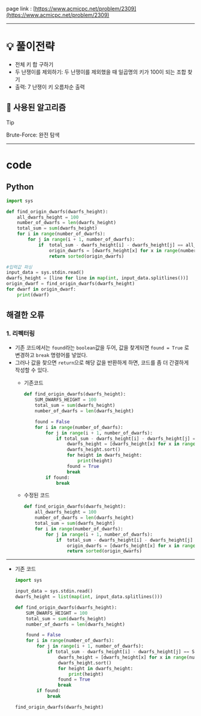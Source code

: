 page link : [https://www.acmicpc.net/problem/2309](https://www.acmicpc.net/problem/2309)

---

# 💡 풀이전략

- 전체 키 합 구하기
- 두 난쟁이를 제외하기: 두 난쟁이를 제외했을 때 일곱명의 키가 100이 되는 조합 찾기
- 출력: 7 난쟁이 키 오름차순 출력

## 🎨 사용된 알고리즘

> [!tip]
> Brute-Force: 완전 탐색

---

# code

## Python

```python
import sys

def find_origin_dwarfs(dwarfs_height):
    all_dwarfs_height = 100
    number_of_dwarfs = len(dwarfs_height)
    total_sum = sum(dwarfs_height)
    for i in range(number_of_dwarfs):
        for j in range(i + 1, number_of_dwarfs):
            if  total_sum - dwarfs_height[i] - dwarfs_height[j] == all_dwarfs_height:
                origin_dwarfs = [dwarfs_height[x] for x in range(number_of_dwarfs) if x != i and x != j]
                return sorted(origin_dwarfs)

#입력값 파싱
input_data = sys.stdin.read()
dwarfs_height = [line for line in map(int, input_data.splitlines())]
origin_dwarf = find_origin_dwarfs(dwarfs_height)
for dwarf in origin_dwarf:
    print(dwarf)
```

## 해결한 오류

### 1. 리펙터링

- 기존 코드에서는 `found`라는 `boolean`값을 두어, 값을 찾게되면 `found = True` 로 변경하고 `break` 명령어를 넣었다.
- 그러나 값을 찾으면 `return`으로 해당 값을 반환하게 하면, 코드를 좀 더 간결하게 작성할 수 있다.
    - 기존코드
        
        ```python
        def find_origin_dwarfs(dwarfs_height):
            SUM_DWARFS_HEIGHT = 100
            total_sum = sum(dwarfs_height)
            number_of_dwarfs = len(dwarfs_height)
        
            found = False
            for i in range(number_of_dwarfs):
                for j in range(i + 1, number_of_dwarfs):
                    if total_sum - dwarfs_height[i] - dwarfs_height[j] == SUM_DWARFS_HEIGHT:
                        dwarfs_height = [dwarfs_height[x] for x in range(number_of_dwarfs) if x is not i and x is not j]
                        dwarfs_height.sort()
                        for height in dwarfs_height:
                            print(height)
                        found = True
                        break
                if found:
                    break
        ```
        
    
    - 수정된 코드
        
        ```python
        def find_origin_dwarfs(dwarfs_height):
            all_dwarfs_height = 100
            number_of_dwarfs = len(dwarfs_height)
            total_sum = sum(dwarfs_height)
            for i in range(number_of_dwarfs):
                for j in range(i + 1, number_of_dwarfs):
                    if  total_sum - dwarfs_height[i] - dwarfs_height[j] == all_dwarfs_height:
                        origin_dwarfs = [dwarfs_height[x] for x in range(number_of_dwarfs) if x != i and x != j]
                        return sorted(origin_dwarfs)
        ```
        

---

- 기존 코드
    
    ```python
    import sys
    
    input_data = sys.stdin.read()
    dwarfs_height = list(map(int, input_data.splitlines()))
    
    def find_origin_dwarfs(dwarfs_height):
        SUM_DWARFS_HEIGHT = 100
        total_sum = sum(dwarfs_height)
        number_of_dwarfs = len(dwarfs_height)
    
        found = False
        for i in range(number_of_dwarfs):
            for j in range(i + 1, number_of_dwarfs):
                if total_sum - dwarfs_height[i] - dwarfs_height[j] == SUM_DWARFS_HEIGHT:
                    dwarfs_height = [dwarfs_height[x] for x in range(number_of_dwarfs) if x is not i and x is not j]
                    dwarfs_height.sort()
                    for height in dwarfs_height:
                        print(height)
                    found = True
                    break
            if found:
                break
    
    find_origin_dwarfs(dwarfs_height)
    ```

